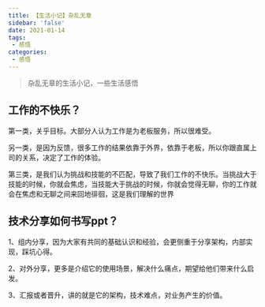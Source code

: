 ```yaml
---
title: 【生活小记】杂乱无章
sidebar: 'false'
date: 2021-01-14
tags:
 - 感悟
categories:
 - 感悟
---
```


> 杂乱无章的生活小记，一些生活感悟
<!-- more -->

## 工作的不快乐？
第一类，关乎目标。大部分人认为工作是为老板服务，所以很难受。

另一类，是因为反馈，很多工作的结果依靠于外界，依靠于老板，所以你跟直属上司的关系，决定了工作的体验。

第三类，是我们认为挑战和技能的不匹配，导致了我们工作的不快乐。当挑战大于技能的时候，你就会焦虑，当技能大于挑战的时候，你就会觉得无聊，你的工作就会在焦虑和无聊之间来回地徘徊，这是我们理解的世界

## 技术分享如何书写ppt？

1、组内分享，因为大家有共同的基础认识和经验，会更侧重于分享架构，内部实现，踩坑心得。

2、对外分享，更多是介绍它的使用场景，解决什么痛点，期望给他们带来什么启发。

3、汇报或者晋升，讲的就是它的架构，技术难点，对业务产生的价值。